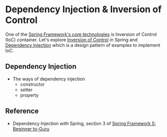 # Dependency Injection & Inversion of Control

One of the [Spring Framework's core technologies](https://docs.spring.io/spring-framework/docs/current/reference/html/core.html#beans-introduction) is Inversion of Control (IoC) container.
Let's explore [Inversion of Control](https://en.wikipedia.org/wiki/Inversion_of_control) in Spring and [Dependency Injection](https://en.wikipedia.org/wiki/Dependency_injection) which is a design pattern of examples to implement IoC.

## Dependency Injection
- The ways of dependency injection
  - constructor
  - setter
  - property
  
## Reference
- Dependency Injection with Spring, section 3 of [Spring Framework 5: Beginner to-Guru](https://www.udemy.com/course/spring-framework-5-beginner-to-guru/)